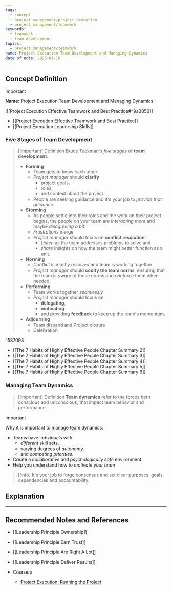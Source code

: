 ```yaml
---
tags:
  - concept
  - project_management/project_execution
  - project_management/teamwork
keywords:
  - teamwork
  - team_development
topics:
  - project_management/teamwork
name: Project Execution Team Development and Managing Dynamics
date of note: 2025-01-16
---
```


## Concept Definition

>[!important]
>**Name**: Project Execution Team Development and Managing Dynamics

![[Project Execution Effective Teamwork and Best Practice#^9a3850]]

- [[Project Execution Effective Teamwork and Best Practice]]
- [[Project Execution Leadership Skills]]

### Five Stages of Team Development

>[!important] Definition
>Bruce Tuckman's *five stages* of **team development**.
>- **Forming**
>	- Team gets to know each other
>	- *Project manager* should **clarify** 
>		- project goals, 
>		- roles, 
>		- and context about the project.
>	- People are seeking guidance and it's your job to *provide that guidance*.
>- **Storming** 
>	- As people settle into their roles and the work on their project begins, the people on your team are *interacting more* and maybe *disagreeing a bit*.
>	- *Frustrations* merge
>	- *Project manager* should focus on **conflict resolution**. 
>		- *Listen* as the team addresses problems to solve and 
>		- *share* insights on how the team might better function as a unit.
>- **Norming**
>	- *Conflict* is mostly *resolved* and team is working together
>	- *Project manager* should **codify the team norms**, ensuring that the team is *aware* of those norms and *reinforce* them when needed.
>- **Performing** 
>	- Team works together *seamlessly*
>	- *Project manager* should focus on 
>		- **delegating**, 
>		- **motivating** 
>		- and providing **feedback** to keep up the team's momentum.
>- **Adjourning**
>	- Team disband and Project closure
>	- Celebration

^587098


- [[The 7 Habits of Highly Effective People Chapter Summary 2]]
- [[The 7 Habits of Highly Effective People Chapter Summary 3]]
- [[The 7 Habits of Highly Effective People Chapter Summary 4]]
- [[The 7 Habits of Highly Effective People Chapter Summary 5]]
- [[The 7 Habits of Highly Effective People Chapter Summary 6]]

### Managing Team Dynamics

>[!important] Definition
>**Team dynamics** refer to the forces both conscious and unconscious, that impact team behavior and performance.

>[!important] 
>Why it is important to manage team dynamics:
>- Teams have individuals with 
>	- *different* skill sets, 
>	- varying degrees of *autonomy,* 
>	- and *competing priorities*.
>- Create a *collaborative* and *psychologically safe* environment	
>- Help you understand how to *motivate your team*


>[!info]
>It's your job to forge consensus and set clear purposes, goals, dependencies and accountability.


## Explanation




-----------
##  Recommended Notes and References


- [[Leadership Principle Ownership]]
- [[Leadership Principle Earn Trust]]
- [[Leadership Principle Are Right A Lot]]
- [[Leadership Principle Deliver Results]]


- Coursera
	- [Project Execution: Running the Project](https://www.coursera.org/learn/project-execution-google/home/welcome)